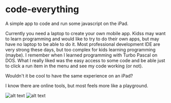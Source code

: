 # code-everything
A simple app to code and run some javascript on the iPad.

Currently you need a laptop to create your own mobile app. Kidss may want to learn programming and would like to try to do their own apps, but may have no laptop to be able to do it. Most professional development IDE are very strong these days, but too complex for kids learning programming (maybe).
I remember when I learned programming with Turbo Pascal on DOS. What I really liked was the easy access to some code and be able just to click a run item in the menu and see my code working (or not).

Wouldn't it be cool to have the same experience on an iPad?

I know there are online tools, but most feels more like a playground. 

![alt text](https://github.com/[froeder]/[code-everything]/blob/[master]/example/screen1.jpg?raw=true)
![alt text](https://github.com/[froeder]/[code-everything]/blob/[master]/example/screen2.jpg?raw=true)


